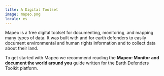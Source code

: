 ```yaml
---
title: A Digital Toolset
image: mapeo.png
locale: es
---
```


Mapeo is a free digital toolset for documenting, monitoring, and mapping many types of data.
It was built with and for earth defenders to easily document environmental and human rights information and to collect data about their land.

To get started with Mapeo we recommend reading the **Mapeo: Monitor and document the world around you** guide written for the Earth Defenders Toolkit platform.

<app-button :color="true" target="_self" link="apps/mapeo" text="Download Mapeo"></app-button>

<app-button localUrl=":8086/all/https://www.earthdefenderstoolkit.com/toolkit/mapeo-monitor-and-document-the-world-around-you/" text="Read the guide"></app-button>
